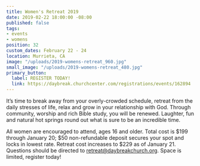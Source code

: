 ```yaml
---
title: Women's Retreat 2019
date: 2019-02-22 18:00:00 -08:00
published: false
tags:
- events
- womens
position: 32
custom_dates: February 22 - 24
location: Murrieta, CA
image: "/uploads/2019-womens-retreat_960.jpg"
small_image: "/uploads/2019-womens-retreat_480.jpg"
primary_button:
  label: REGISTER TODAY!
  link: https://daybreak.churchcenter.com/registrations/events/162894
---
```


It’s time to break away from your overly-crowded schedule, retreat from the daily stresses of life, relax and grow in your relationship with God. Through community, worship and rich Bible study, you will be renewed. Laughter, fun and natural hot springs round out what is sure to be an incredible time. 

All women are encouraged to attend, ages 16 and older. Total cost is $199 through January 20; $50 non-refundable deposit secures your spot and locks in lowest rate. Retreat cost increases to $229 as of January 21. Questions should be directed to retreat@daybreakchurch.org. Space is limited, register today!  
